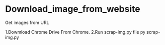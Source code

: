 # Download_image_from_website

Get images from URL

1.Dowmload Chrome Drive From Chrome.
2.Run scrap-img.py file py scrap-img.py
